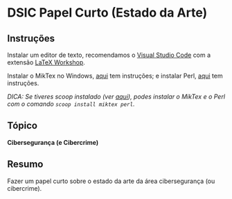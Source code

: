 # DSIC Papel Curto (Estado da Arte)

## Instruções

Instalar um editor de texto, recomendamos o [Visual Studio Code](https://code.visualstudio.com/) com a extensão [LaTeX Workshop](https://marketplace.visualstudio.com/items?itemName=James-Yu.latex-workshop).

Instalar o MikTex no Windows, [aqui](https://miktex.org/howto/install-miktex) tem instruções; e instalar Perl, [aqui](https://strawberryperl.com/) tem instruções.

_DICA: Se tiveres scoop instalado (ver [aqui](https://scoop.sh/)), podes instalar o MikTex e o Perl com o comando `scoop install miktex perl`._

## Tópico

**Cibersegurança (e Cibercrime)**

## Resumo

Fazer um papel curto sobre o estado da arte da área cibersegurança (ou cibercrime).
